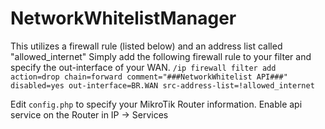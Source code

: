 # NetworkWhitelistManager

This utilizes a firewall rule (listed below) and an address list called "allowed_internet"
Simply add the following firewall rule to your filter and specify the out-interface of your WAN.
`/ip firewall filter add action=drop chain=forward comment="###NetworkWhitelist API###" disabled=yes out-interface=BR.WAN src-address-list=!allowed_internet`

Edit `config.php` to specify your MikroTik Router information.
Enable api service on the Router in IP -> Services
